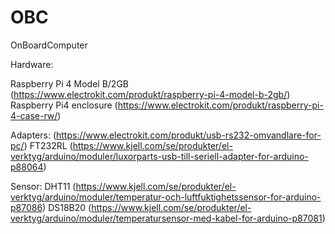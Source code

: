 # OBC
OnBoardComputer

Hardware:

Raspberry Pi 4 Model B/2GB (https://www.electrokit.com/produkt/raspberry-pi-4-model-b-2gb/) 
Raspberry Pi4 enclosure (https://www.electrokit.com/produkt/raspberry-pi-4-case-rw/)

Adapters:
 (https://www.electrokit.com/produkt/usb-rs232-omvandlare-for-pc/)
 FT232RL (https://www.kjell.com/se/produkter/el-verktyg/arduino/moduler/luxorparts-usb-till-seriell-adapter-for-arduino-p88064)
 
 Sensor:
 DHT11 (https://www.kjell.com/se/produkter/el-verktyg/arduino/moduler/temperatur-och-luftfuktighetssensor-for-arduino-p87086)
 DS18B20 (https://www.kjell.com/se/produkter/el-verktyg/arduino/moduler/temperatursensor-med-kabel-for-arduino-p87081)
 
